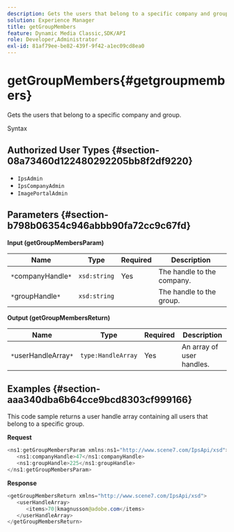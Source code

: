```yaml
---
description: Gets the users that belong to a specific company and group.
solution: Experience Manager
title: getGroupMembers
feature: Dynamic Media Classic,SDK/API
role: Developer,Administrator
exl-id: 81af79ee-be82-439f-9f42-a1ec09cd8ea0
---
```

# getGroupMembers{#getgroupmembers}

Gets the users that belong to a specific company and group.

 Syntax 

## Authorized User Types {#section-08a73460d122480292205bb8f2df9220}

* `IpsAdmin` 
* `IpsCompanyAdmin` 
* `ImagePortalAdmin`

## Parameters {#section-b798b06354c946abbb90fa72cc9c67fd}

**Input (getGroupMembersParam)** 

|  Name  | Type  | Required  | Description  |
|---|---|---|---|
|  `*`companyHandle`*`  | `xsd:string`  | Yes  | The handle to the company.  |
|  `*`groupHandle`*`  | `xsd:string`  |  | The handle to the group.  |

**Output (getGroupMembersReturn)** 

|  Name  | Type  | Required  | Description  |
|---|---|---|---|
|  `*`userHandleArray`*`  | `type:HandleArray`  | Yes  | An array of user handles.  |

## Examples {#section-aaa340dba6b64cce9bcd8303cf999166}

This code sample returns a user handle array containing all users that belong to a specific group.

**Request** 

```java
<ns1:getGroupMembersParam xmlns:ns1="http://www.scene7.com/IpsApi/xsd">
   <ns1:companyHandle>47</ns1:companyHandle>
   <ns1:groupHandle>225</ns1:groupHandle>
</ns1:getGroupMembersParam>
```

**Response** 

```java
<getGroupMembersReturn xmlns="http://www.scene7.com/IpsApi/xsd">
   <userHandleArray>
      <items>70|kmagnusson@adobe.com</items>
   </userHandleArray>
</getGroupMembersReturn>
```
